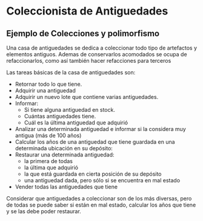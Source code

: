 # Coleccionista de Antiguedades
## Ejemplo de Colecciones y polimorfismo
Una casa de antiguedades se dedica a coleccionar todo tipo de artefactos y
 elementos antiguos.
 Ademas de conservarlos acomodados se ocupa de refaccionarlos, 
 como así también hacer refacciones para terceros

Las tareas básicas de la casa de antiguedades son:

- Retornar todo lo que tiene.
- Adquirir una antiguedad
- Adquirir un nuevo lote que contiene varias antiguedades.
- Informar:
	- Si tiene alguna antiguedad en stock.
	- Cuántas antiguedades tiene.
	- Cuál es la última antiguedad que adquirió
- Analizar una determinada antiguedad e informar si la considera muy antigua (más de 100 años)
- Calcular los años de una antiguedad que tiene guardada en una determinada ubicación en su depósito:
- Restaurar una determinada antiguedad:
	- la primera de todas
	- la última que adquirió
	- la que está guardada en cierta posición de su depósito
	- una antiguedad dada, pero sólo si se encuentra en mal estado
- Vender todas las antiguedades que tiene

Considerar que antiguedades a coleccionar son de los más diversas, pero de todas se puede saber si están en mal estado, calcular los años que tiene y se las debe poder restaurar.
